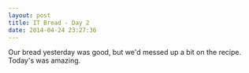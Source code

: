 ```yaml
---
layout: post
title: IT Bread - Day 2
date: 2014-04-24 23:27:36
---
```

Our bread yesterday was good, but we'd messed up a bit on the recipe.  Today's was amazing.

<img src="//blog.phpizza.com/assets/2014_04_24_15_12_55.jpg" loading="lazy" alt>

<img src="//blog.phpizza.com/assets/2014_04_24_15_13_56.jpg" loading="lazy" alt>

<img src="//blog.phpizza.com/assets/2014_04_24_15_16_07.jpg" loading="lazy" alt>

